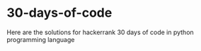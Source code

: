 # 30-days-of-code </br>
Here are the solutions for hackerrank 30 days of code in python programming language
